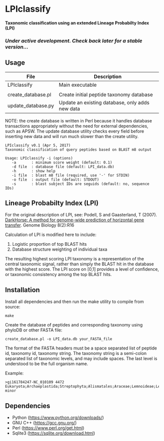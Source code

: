 # LPIclassify
#### Taxonomic classification using an extended Lineage Probabilty Index (LPI)

### *Under active development. Check back later for a stable version...*

Usage
-----

| File | Description |
|------|-------------|
| LPIclassify | Main executable |
|  |  |
| create_database.pl | Create initial peptide taxonomy database |
| update_database.py | Update an existing database, only adds new data |


NOTE: the create database is written in Perl because it handles database transactions appropriately without the need for external dependencies, such as APSW. The update database utility checks every field before inserting new data and will run much slower than the create utility.


```
LPIclassify v0.1 (Apr 5, 2017)
Taxonomic classification of query peptides based on BLAST m8 output

Usage: LPIclassify -i (options)
   -a       : minimum score weight (default: 0.1)
   -d file  : database file (default: LPI_data.db)
   -h       : show help
   -i file  : blast m8 file (required, use '-' for STDIN)
   -o file  : output file (default: STDOUT)
   -s       : blast subject IDs are seguids (default: no, sequence IDs)

```

Lineage Probabilty Index (LPI)
------------------------------
For the original description of LPI, see: Podell, S and Gaasterland, T (2007). [DarkHorse: A method for genome-wide prediction of horizontal gene transfer](http://genomebiology.com/2007/8/2/R16). Genome Biology 8(2):R16

Calculation of LPI is modified here to include:
1. Logistic proportion of top BLAST hits
2. Database structure weighting of individual taxa

The resulting highest scoring LPI taxonomy is a representation of the central taxonomic signal, rather than simply the BLAST hit in the database with the highest score. The LPI score on [0,1] provides a level of confidence, or taxonomic consistency among the top BLAST hits.

Installation
------------

Install all dependencies and then run the make utility to compile from source:
```
make
```

Create the database of peptides and corresponding taxonomy using phyloDB or other FASTA file:
```
create_database.pl -o LPI_data.db your_FASTA_file
```
The format of the FASTA headers must be a space separated list of peptide id, taxonomy id, taxonomy string. The taxonomy string is a semi-colon separated list of taxonomic levels, and may include spaces. The last level is understood to be the full organism name.

Example:
```
>gi161784247-NC_010109 4472 Eukaryota;Archaeplastida;Streptophyta;Alismatales;Araceae;Lemnoideae;Lemna;Lemna minor
```

Dependencies
------------

* Python (https://www.python.org/downloads/)
* GNU C++ (https://gcc.gnu.org/)
* Perl (https://www.perl.org/get.html)
* Sqlite3 (https://sqlite.org/download.html)
